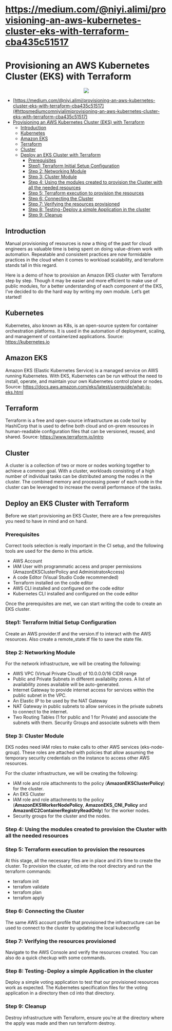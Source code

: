 # https://medium.com/@niyi.alimi/provisioning-an-aws-kubernetes-cluster-eks-with-terraform-cba435c51517
# Provisioning an AWS Kubernetes Cluster (EKS) with Terraform
<p align="center"><a href="https://docs.aws.amazon.com/eks/latest/userguide/what-is-eks.html" target="_blank"><img align="center" src="images/what-is-eks.png"></a></p>

- [https://medium.com/@niyi.alimi/provisioning-an-aws-kubernetes-cluster-eks-with-terraform-cba435c51517](#httpsmediumcomniyialimiprovisioning-an-aws-kubernetes-cluster-eks-with-terraform-cba435c51517)
- [Provisioning an AWS Kubernetes Cluster (EKS) with Terraform](#provisioning-an-aws-kubernetes-cluster-eks-with-terraform)
  - [Introduction](#introduction)
  - [Kubernetes](#kubernetes)
  - [Amazon EKS](#amazon-eks)
  - [Terraform](#terraform)
  - [Cluster](#cluster)
  - [Deploy an EKS Cluster with Terraform](#deploy-an-eks-cluster-with-terraform)
    - [Prerequisites](#prerequisites)
    - [Step1: Terraform Initial Setup Configuration](#step1-terraform-initial-setup-configuration)
    - [Step 2: Networking Module](#step-2-networking-module)
    - [Step 3: Cluster Module](#step-3-cluster-module)
    - [Step 4: Using the modules created to provision the Cluster with all the needed resources](#step-4-using-the-modules-created-to-provision-the-cluster-with-all-the-needed-resources)
    - [Step 5: Terraform execution to provision the resources](#step-5-terraform-execution-to-provision-the-resources)
    - [Step 6: Connecting the Cluster](#step-6-connecting-the-cluster)
    - [Step 7: Verifying the resources provisioned](#step-7-verifying-the-resources-provisioned)
    - [Step 8: Testing - Deploy a simple Application in the cluster](#step-8-testing-deploy-a-simple-application-in-the-cluster)
    - [Step 9: Cleanup](#step-9-cleanup)

## Introduction

Manual provisioning of resources is now a thing of the past for cloud engineers as valuable time is being spent on doing value-driven work with automation. Repeatable and consistent  practices are now formidable practices in the cloud when it comes to workload scalability, and terraform stands tall in this regard.

Here is a demo of how to provision an Amazon EKS cluster with Terraform step by step. Though it may be easier and more efficient to make use of public modules, for a better understanding of each component of the EKS, I’ve decided to do the hard way by writing my own module. Let’s get started!

## Kubernetes

Kubernetes, also known as K8s, is an open-source system for container orchestration platforms. It is used in the automation of deployment, scaling, and management of containerized applications. Source: https://kubernetes.io

## Amazon EKS

Amazon EKS (Elastic Kubernetes Service) is a managed service on AWS running Kubernetes. With EKS, Kubernetes can be run without the need to install, operate, and maintain your own Kubernetes control plane or nodes. Source: https://docs.aws.amazon.com/eks/latest/userguide/what-is-eks.html

## Terraform

Terraform is a free and open-source infrastructure as code tool by HashiCorp that is used to define both cloud and on-prem resources in human-readable configuration files that can be versioned, reused, and shared. Source: https://www.terraform.io/intro

## Cluster

A cluster is a collection of two or more or nodes working together to achieve a common goal. With a cluster, workloads consisting of a high number of individual tasks can be distributed among the nodes in the cluster. The combined memory and processing power of each node in the cluster can be leveraged to increase the overall performance of the tasks.

## Deploy an EKS Cluster with Terraform

Before we start provisioning an EKS Cluster,  there are a few prerequisites you need to have in mind and on hand.

### Prerequisites

Correct tools selection is really important in the CI setup, and the following tools are used for the demo in this article.

- AWS Account 
- IAM User with programmatic access and proper permissions (AmazonEKSClusterPolicy and AdministratorAccess)
- A code Editor (Visual Studio Code recommended)
- Terraform installed on the code editor 
- AWS CLI installed and configured on the code editor
- Kubernetes CLI installed and configured on the code editor

Once the prerequisites are met, we can start writing the code to create an EKS cluster.

### Step1: Terraform Initial Setup Configuration

Create an AWS provider.tf and the version.tf to interact with the AWS resources. Also create a remote_state.tf file to save the state file.

### Step 2: Networking Module

For the network infrastructure, we will be creating the following:
- AWS VPC (Virtual Private Cloud) of 10.0.0.0/16 CIDR range
- Public and Private Subnets in different availability zones. A list of availability zones available will be auto-generated.
- Internet Gateway to provide internet access for services within the public subnet in the VPC.
- An Elastic IP to be used by the NAT Gateway
- NAT Gateway in public subnets to allow services in the private subnets to connect to the internet. 
- Two Routing Tables (1 for public and 1 for Private) and associate the subnets with them. Security Groups and associate subnets with them

### Step 3: Cluster Module

EKS nodes need IAM roles to make calls to other AWS services (eks-node-group). These roles are attached with policies that allow assuming the temporary security credentials on the instance to access other AWS resources.

For the cluster infrastructure, we will be creating the following:
- IAM role and role attachments to the policy (**AmazonEKSClusterPolicy**) for the cluster.
- An EKS Cluster
- IAM role and role attachments to the policy (**AmazonEKSWorkerNodePolicy**, **AmazonEKS_CNI_Policy** and **AmazonEC2ContainerRegistryReadOnly**) for the worker nodes. 
- Security groups for the cluster and the nodes.

### Step 4: Using the modules created to provision the Cluster with all the needed resources

### Step 5: Terraform execution to provision the resources

At this stage, all the necessary files are in place and it’s time to create the cluster. To provision the cluster, cd into the root directory and run the terraform commands:
- terrafom init
- terrafom validate
- terrafom plan
- terrafom apply

### Step 6: Connecting the Cluster

The same AWS account profile that provisioned the infrastructure can be used to connect to the cluster by updating the local kubeconfig

### Step 7: Verifying the resources provisioned

Navigate to the AWS Console and verify the resources created. You can also do a quick checkup with some commands.

### Step 8: Testing - Deploy a simple Application in the cluster

Deploy a simple voting application to test that our provisioned resources work as expected. The Kubernetes specification files for the voting application in a directory then cd into that directory.

### Step 9: Cleanup

Destroy infrastructure with Terraform, ensure you're at the directory where the apply was made and then run terraform destroy.